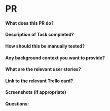 # PR

#### What does this PR do?

#### Description of Task completed?

#### How should this be manually tested?

#### Any background context you want to provide?

#### What are the relevant user stories?

<h4> Link to the relevant Trello card? </h4>

#### Screenshots (if appropriate)

#### Questions:
